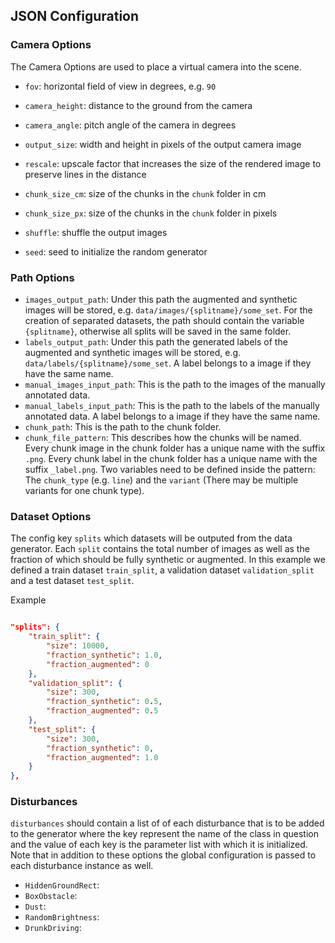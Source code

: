 ## JSON Configuration

### Camera Options

The Camera Options are used to place a virtual camera into the scene.

- `fov`: horizontal field of view in degrees, e.g. `90`
- `camera_height`: distance to the ground from the camera
- `camera_angle`: pitch angle of the camera in degrees
- `output_size`: width and height in pixels of the output camera image
- `rescale`: upscale factor that increases the size of the rendered image to preserve lines in the distance
- `chunk_size_cm`: size of the chunks in the `chunk` folder in cm
- `chunk_size_px`: size of the chunks in the `chunk` folder in pixels 

- `shuffle`: shuffle the output images
- `seed`: seed to initialize the random generator

### Path Options
- `images_output_path`: Under this path the augmented and synthetic images will be stored, e.g. `data/images/{splitname}/some_set`. For the creation of separated datasets, the path should contain the variable `{splitname}`, otherwise all splits will be saved in the same folder.
- `labels_output_path`: Under this path the generated labels of the augmented and synthetic images will be stored, e.g. `data/labels/{splitname}/some_set`. A label belongs to a image if they have the same name.
- `manual_images_input_path`: This is the path to the images of the manually annotated data.
- `manual_labels_input_path`: This is the path to the labels of the manually annotated data. A label belongs to a image if they have the same name.
- `chunk_path`: This is the path to the chunk folder. 
- `chunk_file_pattern`: This describes how the chunks will be named. Every chunk image in the chunk folder has a unique name with the suffix `.png`. Every chunk label in the chunk folder has a unique name with the suffix `_label.png`. Two variables need to be defined inside the pattern: The `chunk_type` (e.g. `line`) and the `variant` (There may be multiple variants for one chunk type).

### Dataset Options 
The config key `splits` which datasets will be outputed from the data generator.  Each `split` contains the total number of images as well as the fraction of which should be fully synthetic or augmented. In this example we defined a train dataset `train_split`, a validation dataset `validation_split` and a test dataset `test_split`.

Example
```json

"splits": {
    "train_split": {
        "size": 10000,
        "fraction_synthetic": 1.0,
        "fraction_augmented": 0
    },
    "validation_split": {
        "size": 300,
        "fraction_synthetic": 0.5,
        "fraction_augmented": 0.5
    },
    "test_split": {
        "size": 300,
        "fraction_synthetic": 0,
        "fraction_augmented": 1.0
    }
},

```

### Disturbances

`disturbances` should contain a list of of each disturbance that is to be added to the generator where the key represent the name of the class in question and the value of each key is the parameter list with which it is initialized.  
Note that in addition to these options the global configuration is passed to each disturbance instance as well. 

- `HiddenGroundRect`: 
- `BoxObstacle`: 
- `Dust`: 
- `RandomBrightness`: 
- `DrunkDriving`: 

